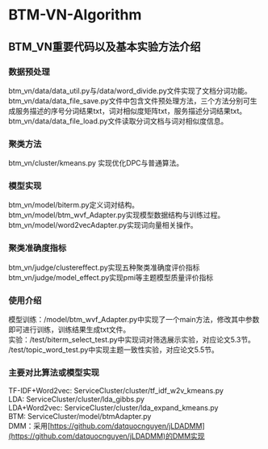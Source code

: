 # BTM-VN-Algorithm
## BTM_VN重要代码以及基本实验方法介绍
### 数据预处理 
btm_vn/data/data_util.py与/data/word_divide.py文件实现了文档分词功能。</br>
btm_vn/data/data_file_save.py文件中包含文件预处理方法，三个方法分别可生成服务描述的序号分词结果txt，词对相似度矩阵txt，服务描述分词结果txt。</br>
btm_vn/data/data_file_load.py文件读取分词文档与词对相似度信息。</br>

### 聚类方法
btm_vn/cluster/kmeans.py 实现优化DPC与普通算法。</br>

### 模型实现
btm_vn/model/biterm.py定义词对结构。</br>
btm_vn/model/btm_wvf_Adapter.py实现模型数据结构与训练过程。</br>
btm_vn/model/word2vecAdapter.py实现词向量相关操作。</br>

### 聚类准确度指标
btm_vn/judge/clustereffect.py实现五种聚类准确度评价指标</br>
btm_vn/judge/model_effect.py实现pmi等主题模型质量评价指标</br>

### 使用介绍
模型训练：/model/btm_wvf_Adapter.py中实现了一个main方法，修改其中参数即可进行训练，训练结果生成txt文件。</br>
实验：/test/biterm_select_test.py中实现词对筛选展示实验，对应论文5.3节。</br>
/test/topic_word_test.py中实现主题一致性实验，对应论文5.5节。</br>

### 主要对比算法或模型实现
TF-IDF+Word2vec: ServiceCluster/cluster/tf_idf_w2v_kmeans.py</br>
LDA: ServiceCluster/cluster/lda_gibbs.py</br>
LDA+Word2vec: ServiceCluster/cluster/lda_expand_kmeans.py</br>
BTM: ServiceCluster/model/btmAdapter.py</br>
DMM：采用[https://github.com/datquocnguyen/jLDADMM](https://github.com/datquocnguyen/jLDADMM)的DMM实现
